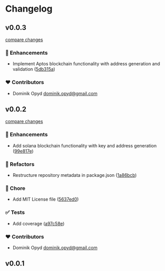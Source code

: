 # Changelog


## v0.0.3

[compare changes](https://github.com/oritwoen/ubichain/compare/v0.0.2...v0.0.3)

### 🚀 Enhancements

- Implement Aptos blockchain functionality with address generation and validation ([5db315a](https://github.com/oritwoen/ubichain/commit/5db315a))

### ❤️ Contributors

- Dominik Opyd <dominik.opyd@gmail.com>

## v0.0.2

[compare changes](https://github.com/oritwoen/ubichain/compare/v0.0.1...v0.0.2)

### 🚀 Enhancements

- Add solana blockchain functionality with key and address generation ([99e817e](https://github.com/oritwoen/ubichain/commit/99e817e))

### 💅 Refactors

- Restructure repository metadata in package.json ([1a86bcb](https://github.com/oritwoen/ubichain/commit/1a86bcb))

### 🏡 Chore

- Add MIT License file ([5637ed0](https://github.com/oritwoen/ubichain/commit/5637ed0))

### ✅ Tests

- Add coverage ([a97c58e](https://github.com/oritwoen/ubichain/commit/a97c58e))

### ❤️ Contributors

- Dominik Opyd <dominik.opyd@gmail.com>

## v0.0.1

